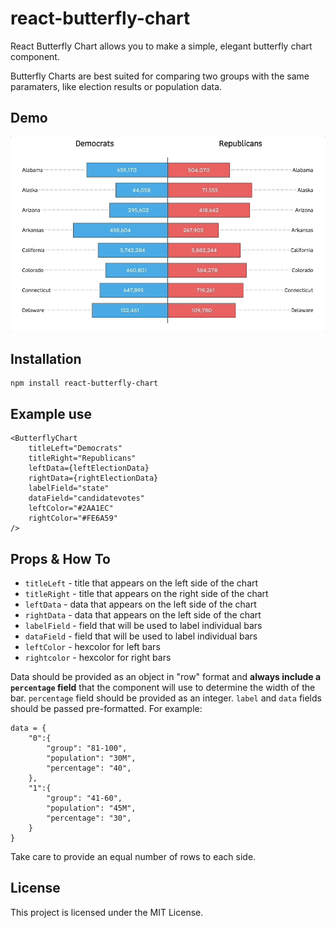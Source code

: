 # react-butterfly-chart

React Butterfly Chart allows you to make a simple, elegant butterfly chart component. 

Butterfly Charts are best suited for comparing two groups with the same paramaters, like election results or population data.

## Demo

![](demo_gif.gif)

## Installation

```
npm install react-butterfly-chart
```

## Example use

```
<ButterflyChart
    titleLeft="Democrats"
    titleRight="Republicans"
    leftData={leftElectionData}
    rightData={rightElectionData}
    labelField="state"
    dataField="candidatevotes"
    leftColor="#2AA1EC" 
    rightColor="#FE6A59"
/>
```

## Props & How To
 * ```titleLeft``` - title that appears on the left side of the chart
 * ```titleRight``` - title that appears on the right side of the chart
 * ```leftData``` - data that appears on the left side of the chart
 * ```rightData``` - data that appears on the left side of the chart
 * ```labelField``` - field that will be used to label individual bars
 * ```dataField``` - field that will be used to label individual bars
 * ```leftColor``` - hexcolor for left bars
 * ```rightcolor``` - hexcolor for right bars
   
Data should be provided as an object in "row" format and **always include a ```percentage``` field** that the component will use to determine the width of the bar. ```percentage``` field should be provided as an integer. ```label``` and ```data``` fields should be passed pre-formatted. For example: 
```
data = {
    "0":{
        "group": "81-100", 
        "population": "30M",
        "percentage": "40",
    },
    "1":{
        "group": "41-60", 
        "population": "45M",
        "percentage": "30",
    }
}
```
Take care to provide an equal number of rows to each side.  

## License

This project is licensed under the MIT License.